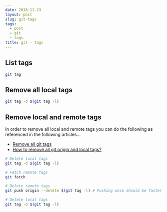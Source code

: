 ```yaml
---
date: 2018-11-23
layout: post
slug: git-tags
tags:
  - post
  - git
  - tags
title: git - tags
---
```


## List tags

```bash
git tag
```

## Remove all local tags

```bash
git tag -d $(git tag -l)
```

## Remove local and remote tags

In order to remove all local and remote tags you can do the following as referenced in the following articles...

- [Remove all git tags](https://gist.github.com/okunishinishi/9424779#gistcomment-2058357)
- [How to remove all git origin and local tags?](https://stackoverflow.com/questions/44702757/how-to-remove-all-git-origin-and-local-tags)

```bash
# Delete local tags
git tag -d $(git tag -l)

# Fetch remote tags
git fetch

# Delete remote tags
git push origin --delete $(git tag -l) # Pushing once should be faster than multiple times

# Delete local tags
git tag -d $(git tag -l)
```
